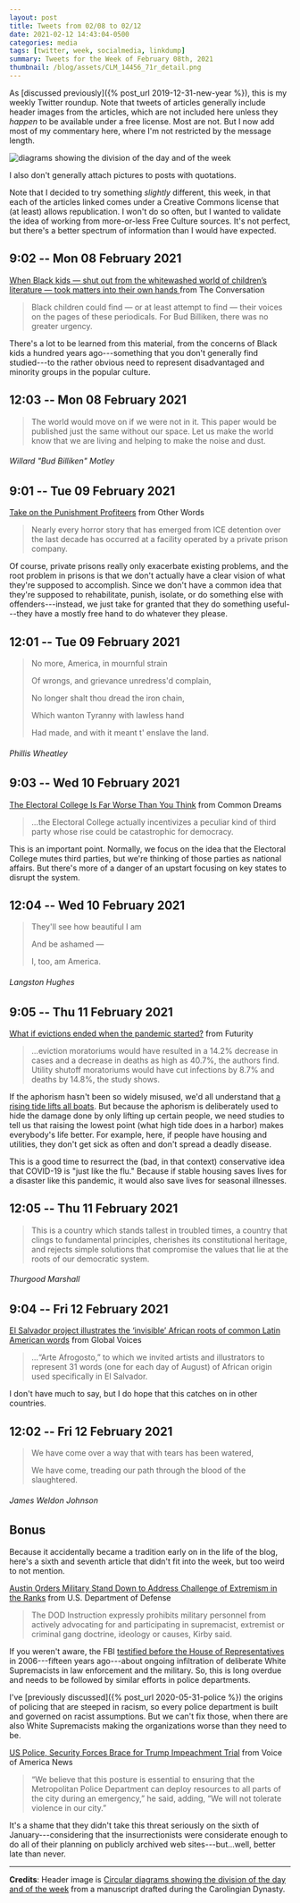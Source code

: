 ```yaml
---
layout: post
title: Tweets from 02/08 to 02/12
date: 2021-02-12 14:43:04-0500
categories: media
tags: [twitter, week, socialmedia, linkdump]
summary: Tweets for the Week of February 08th, 2021
thumbnail: /blog/assets/CLM_14456_71r_detail.png
---
```


As [discussed previously]({% post_url 2019-12-31-new-year %}), this is my weekly Twitter roundup.  Note that tweets of articles generally include header images from the articles, which are not included here unless they *happen* to be available under a free license.  Most are not.  But I now add most of my commentary here, where I'm not restricted by the message length.

![diagrams showing the division of the day and of the week](/blog/assets/CLM_14456_71r_detail.png "diagrams showing the division of the day and of the week")

I also don't generally attach pictures to posts with quotations.

Note that I decided to try something *slightly* different, this week, in that each of the articles linked comes under a Creative Commons license that (at least) allows republication.  I won't do so often, but I wanted to validate the idea of working from more-or-less Free Culture sources.  It's not perfect, but there's a better spectrum of information than I would have expected.

## 9:02 -- Mon 08 February 2021

[<i class="fab fa-twitter-square"></i>](https://twitter.com/jcolag/status/1358778108153765891) [When Black kids — shut out from the whitewashed world of children’s literature — took matters into their own hands ](https://theconversation.com/when-black-kids-shut-out-from-the-whitewashed-world-of-childrens-literature-took-matters-into-their-own-hands-151538) from The Conversation

 > Black children could find — or at least attempt to find — their voices on the pages of these periodicals. For Bud Billiken, there was no greater urgency.

There's a lot to be learned from this material, from the concerns of Black kids a hundred years ago---something that you don't generally find studied---to the rather obvious need to represent disadvantaged and minority groups in the popular culture.

## 12:03 -- Mon 08 February 2021

[<i class="fab fa-twitter"></i>](https://twitter.com/jcolag/status/1358823657615675395)

 > The world would move on if we were not in it. This paper would be published just the same without our space. Let us make the world know that we are living and helping to make the noise and dust.

###### Willard "Bud Billiken" Motley

## 9:01 -- Tue 09 February 2021

[<i class="fab fa-twitter-square"></i>](https://twitter.com/jcolag/status/1359140243614629894) [Take on the Punishment Profiteers](https://otherwords.org/take-on-the-punishment-profiteers/) from Other Words

 > Nearly every horror story that has emerged from ICE detention over the last decade has occurred at a facility operated by a private prison company.

Of course, private prisons really only exacerbate existing problems, and the root problem in prisons is that we don't actually have a clear vision of what they're supposed to accomplish.  Since we don't have a common idea that they're supposed to rehabilitate, punish, isolate, or do something else with offenders---instead, we just take for granted that they do something useful---they have a mostly free hand to do whatever they please.

## 12:01 -- Tue 09 February 2021

[<i class="fab fa-twitter"></i>](https://twitter.com/jcolag/status/1359185542357815299)

 > No more, America, in mournful strain
 >
 > Of wrongs, and grievance unredress'd complain,
 >
 > No longer shalt thou dread the iron chain,
 >
 > Which wanton Tyranny with lawless hand
 >
 > Had made, and with it meant t' enslave the land.

###### Phillis Wheatley

## 9:03 -- Wed 10 February 2021

[<i class="fab fa-twitter-square"></i>](https://twitter.com/jcolag/status/1359503135144820739) [The Electoral College Is Far Worse Than You Think](https://www.commondreams.org/views/2021/02/03/electoral-college-far-worse-you-think) from Common Dreams

 > ...the Electoral College actually incentivizes a peculiar kind of third party whose rise could be catastrophic for democracy.

This is an important point.  Normally, we focus on the idea that the Electoral College mutes third parties, but we're thinking of those parties as national affairs.  But there's more of a danger of an upstart focusing on key states to disrupt the system.

## 12:04 -- Wed 10 February 2021

[<i class="fab fa-twitter"></i>](https://twitter.com/jcolag/status/1359548685026271239)

 > They'll see how beautiful I am
 >
 > And be ashamed —
 >
 > I, too, am America.

###### Langston Hughes

## 9:05 -- Thu 11 February 2021

[<i class="fab fa-twitter-square"></i>](https://twitter.com/jcolag/status/1359866025983037443) [What if evictions ended when the pandemic started?](https://www.futurity.org/eviction-moratoriums-covid-19-2512982-2/) from Futurity

 > ...eviction moratoriums would have resulted in a 14.2% decrease in cases and a decrease in deaths as high as 40.7%, the authors find. Utility shutoff moratoriums would have cut infections by 8.7% and deaths by 14.8%, the study shows.

If the aphorism hasn't been so widely misused, we'd all understand that [a rising tide lifts all boats](https://en.wikipedia.org/wiki/A_rising_tide_lifts_all_boats).  But because the aphorism is deliberately used to hide the damage done by only lifting up certain people, we need studies to tell us that raising the lowest point (what high tide does in a harbor) makes everybody's life better.  For example, here, if people have housing and utilities, they don't get sick as often and don't spread a deadly disease.

This is a good time to resurrect the (bad, in that context) conservative idea that COVID-19 is "just like the flu."  Because if stable housing saves lives for a disaster like this pandemic, it would also save lives for seasonal illnesses.

## 12:05 -- Thu 11 February 2021

[<i class="fab fa-twitter"></i>](https://twitter.com/jcolag/status/1359911324529041409)

 > This is a country which stands tallest in troubled times, a country that clings to fundamental principles, cherishes its constitutional heritage, and rejects simple solutions that compromise the values that lie at the roots of our democratic system.

###### Thurgood Marshall

## 9:04 -- Fri 12 February 2021

[<i class="fab fa-twitter-square"></i>](https://twitter.com/jcolag/status/1360228162496581632) [El Salvador project illustrates the ‘invisible’ African roots of common Latin American words](https://globalvoices.org/2021/02/04/el-salvador-project-illustrates-the-invisible-african-roots-of-common-latin-american-words/) from Global Voices

 > ...“Arte Afrogosto,” to which we invited artists and illustrators to represent 31 words (one for each day of August) of African origin used specifically in El Salvador.

I don't have much to say, but I do hope that this catches on in other countries.

## 12:02 -- Fri 12 February 2021

[<i class="fab fa-twitter"></i>](https://twitter.com/jcolag/status/1360272957340143618)

 > We have come over a way that with tears has been watered,
 >
 > We have come, treading our path through the blood of the slaughtered.

###### James Weldon Johnson

## Bonus

Because it accidentally became a tradition early on in the life of the blog, here's a sixth and seventh article that didn't fit into the week, but too weird to not mention.

<i class="fas fa-square"></i> [Austin Orders Military Stand Down to Address Challenge of Extremism in the Ranks](https://www.defense.gov/Explore/News/Article/Article/2492530/austin-orders-military-stand-down-to-address-challenge-of-extremism-in-the-ranks/) from U.S. Department of Defense

 > The DOD Instruction expressly prohibits military personnel from actively advocating for and participating in supremacist, extremist or criminal gang doctrine, ideology or causes, Kirby said.

If you weren't aware, the FBI [testified before the House of Representatives <i class="far fa-file-pdf"></i>](https://oversight.house.gov/sites/democrats.oversight.house.gov/files/White_Supremacist_Infiltration_of_Law_Enforcement.pdf) in 2006---fifteen years ago---about ongoing infiltration of deliberate White Supremacists in law enforcement and the military.  So, this is long overdue and needs to be followed by similar efforts in police departments.

I've [previously discussed]({% post_url 2020-05-31-police %}) the origins of policing that are steeped in racism, so every police department is built and governed on racist assumptions.  But we can't fix those, when there are also White Supremacists making the organizations worse than they need to be.

<i class="fas fa-square"></i> [US Police, Security Forces Brace for Trump Impeachment Trial](https://www.voanews.com/usa/us-politics/us-police-security-forces-brace-trump-impeachment-trial) from Voice of America News

 > “We believe that this posture is essential to ensuring that the Metropolitan Police Department can deploy resources to all parts of the city during an emergency,” he said, adding, “We will not tolerate violence in our city.”

It's a shame that they didn't take this threat seriously on the sixth of January---considering that the insurrectionists were considerate enough to do all of their planning on publicly archived web sites---but...well, better late than never.

* * *

**Credits**:  Header image is [Circular diagrams showing the division of the day and of the week](https://en.wikipedia.org/wiki/Week#/media/File:CLM_14456_71r_detail.jpg) from a manuscript drafted during the Carolingian Dynasty.
